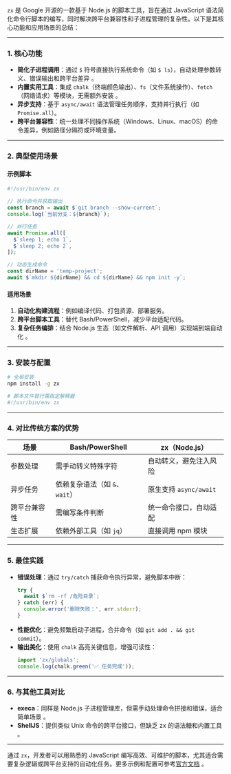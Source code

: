 `zx` 是 Google 开源的一款基于 Node.js 的脚本工具，旨在通过 JavaScript 语法简化命令行脚本的编写，同时解决跨平台兼容性和子进程管理的复杂性。以下是其核心功能和应用场景的总结：

---

### **1. 核心功能**
- **简化子进程调用**：通过 `$` 符号直接执行系统命令（如 `$ ls`），自动处理参数转义、错误输出和跨平台差异 。
- **内置实用工具**：集成 `chalk`（终端颜色输出）、`fs`（文件系统操作）、`fetch`（网络请求）等模块，无需额外安装 。
- **异步支持**：基于 `async/await` 语法管理任务顺序，支持并行执行（如 `Promise.all`）。
- **跨平台兼容性**：统一处理不同操作系统（Windows、Linux、macOS）的命令差异，例如路径分隔符或环境变量。

---

### **2. 典型使用场景**
#### **示例脚本**
```javascript
#!/usr/bin/env zx

// 执行命令并获取输出
const branch = await $`git branch --show-current`;
console.log(`当前分支：${branch}`);

// 并行任务
await Promise.all([
  $`sleep 1; echo 1`,
  $`sleep 2; echo 2`,
]);

// 动态生成命令
const dirName = 'temp-project';
await $`mkdir ${dirName} && cd ${dirName} && npm init -y`;
```

#### **适用场景**
1. **自动化构建流程**：例如编译代码、打包资源、部署服务。
2. **跨平台脚本工具**：替代 Bash/PowerShell，减少平台适配代码。
3. **复杂任务编排**：结合 Node.js 生态（如文件解析、API 调用）实现端到端自动化 。

---

### **3. 安装与配置**
```bash
# 全局安装
npm install -g zx

# 脚本文件首行需指定解释器
#!/usr/bin/env zx
```

---

### **4. 对比传统方案的优势**
| **场景**               | **Bash/PowerShell**              | **zx（Node.js）**              |
|------------------------|-----------------------------------|---------------------------------|
| 参数处理               | 需手动转义特殊字符                | 自动转义，避免注入风险     |
| 异步任务               | 依赖复杂语法（如 `&`、`wait`）    | 原生支持 `async/await`          |
| 跨平台兼容性           | 需编写条件判断                    | 统一命令接口，自动适配     |
| 生态扩展               | 依赖外部工具（如 `jq`）           | 直接调用 npm 模块               |

---

### **5. 最佳实践**
- **错误处理**：通过 `try/catch` 捕获命令执行异常，避免脚本中断：
  ```javascript
  try {
    await $`rm -rf /危险目录`;
  } catch (err) {
    console.error('删除失败：', err.stderr);
  }
  ```
- **性能优化**：避免频繁启动子进程，合并命令（如 `git add . && git commit`）。
- **输出美化**：使用 `chalk` 高亮关键信息，增强可读性：
  ```javascript
  import 'zx/globals';
  console.log(chalk.green('✅ 任务完成'));
  ```

---

### **6. 与其他工具对比**
- **execa**：同样是 Node.js 子进程管理库，但需手动处理命令拼接和错误，适合简单场景 。
- **ShellJS**：提供类似 Unix 命令的跨平台接口，但缺乏 zx 的语法糖和内置工具 。

---

通过 `zx`，开发者可以用熟悉的 JavaScript 编写高效、可维护的脚本，尤其适合需要复杂逻辑或跨平台支持的自动化任务。更多示例和配置可参考[官方文档](https://github.com/google/zx) 。